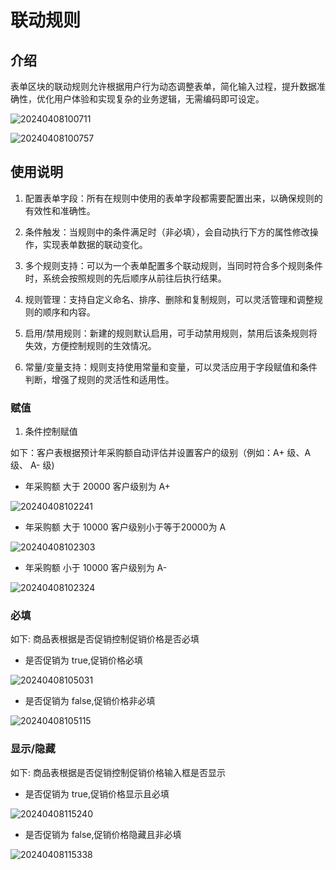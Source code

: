 # 联动规则

## 介绍

表单区块的联动规则允许根据用户行为动态调整表单，简化输入过程，提升数据准确性，优化用户体验和实现复杂的业务逻辑，无需编码即可设定。

![20240408100711](https://nocobase-docs.oss-cn-beijing.aliyuncs.com/20240408100711.png)

![20240408100757](https://nocobase-docs.oss-cn-beijing.aliyuncs.com/20240408100757.png)

## 使用说明

1. 配置表单字段：所有在规则中使用的表单字段都需要配置出来，以确保规则的有效性和准确性。

2. 条件触发：当规则中的条件满足时（非必填），会自动执行下方的属性修改操作，实现表单数据的联动变化。

3. 多个规则支持：可以为一个表单配置多个联动规则，当同时符合多个规则条件时，系统会按照规则的先后顺序从前往后执行结果。

4. 规则管理：支持自定义命名、排序、删除和复制规则，可以灵活管理和调整规则的顺序和内容。

5. 启用/禁用规则：新建的规则默认启用，可手动禁用规则，禁用后该条规则将失效，方便控制规则的生效情况。

6. 常量/变量支持：规则支持使用常量和变量，可以灵活应用于字段赋值和条件判断，增强了规则的灵活性和适用性。

### 赋值

1. 条件控制赋值

如下：客户表根据预计年采购额自动评估并设置客户的级别（例如：A+ 级、A 级、 A- 级)

- 年采购额 大于 20000 客户级别为 A+

![20240408102241](https://nocobase-docs.oss-cn-beijing.aliyuncs.com/20240408102241.png)

- 年采购额 大于 10000 客户级别小于等于20000为 A

![20240408102303](https://nocobase-docs.oss-cn-beijing.aliyuncs.com/20240408102303.png)

- 年采购额 小于 10000 客户级别为 A-

![20240408102324](https://nocobase-docs.oss-cn-beijing.aliyuncs.com/20240408102324.png)

### 必填

如下: 商品表根据是否促销控制促销价格是否必填

- 是否促销为 true,促销价格必填

![20240408105031](https://nocobase-docs.oss-cn-beijing.aliyuncs.com/20240408105031.png)

- 是否促销为 false,促销价格非必填

![20240408105115](https://nocobase-docs.oss-cn-beijing.aliyuncs.com/20240408105115.png)

### 显示/隐藏

如下: 商品表根据是否促销控制促销价格输入框是否显示

- 是否促销为 true,促销价格显示且必填

![20240408115240](https://nocobase-docs.oss-cn-beijing.aliyuncs.com/20240408115240.png)

- 是否促销为 false,促销价格隐藏且非必填

![20240408115338](https://nocobase-docs.oss-cn-beijing.aliyuncs.com/20240408115338.png)